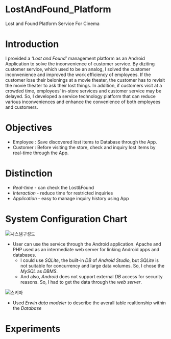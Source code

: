 # LostAndFound_Platform
 Lost and Found Platform Service For Cinema
 
 
 
# Introduction
I provided a *‘Lost and Found’* management platform as an Android Application to solve the inconvenience of customer service. By diziting customer service, which used to be an analog, I solved the customer inconvenience and improved the work efficiency of employees.
If the customer lose their belonings at a movie theater, the customer has to revisit the movie theater to ask their lost things. In addition, if customers visit at a crowded time, employees' in-store services and customer service may be delayed.
So, I developed a service technology platform that can reduce various inconveniences and enhance the convenience of both employees and customers.


# Objectives
* Employee : Save discovered lost items to Database through the App.
* Customer : Before visiting the store, check and inquiry lost items by real-time through the App. 


# Distinction
* *Real-time* - can check the Lost&Found
* *Interaction* - reduce time for restricted inquiries
* *Application* - easy to manage inquiry history using App


# System Configuration Chart
![시스템구성도](https://user-images.githubusercontent.com/26537107/124937993-db801600-e042-11eb-8cd3-dc1f5a69cd41.png)
* User can use the service through the Android application. Apache and PHP used as an intermediate web server for linking Android apps and databases.
  * I could use *SQLite*, the built-in *DB* of *Android Studio*, but *SQLite* is not suitable for concurrency and large data volumes. So, I chose the *MySQL* as *DBMS*.
  * And also, *Android* does not support external *DB* access for security reasons. So, I had to get the data through the *web server*.

![스키마](https://user-images.githubusercontent.com/26537107/124938297-2568fc00-e043-11eb-8901-703ce8fa1a22.png)
* Used *Erwin data modeler* to describe the averall table realtionship within the *Database*


# Experiments

